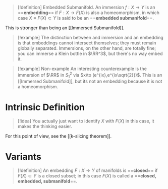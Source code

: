 >[!definition] Embedded Submanifold.
> An immersion $f:X\to Y$ is an ==**embedding**== if $F:X\to F(X)$ is also a homeomorphism, in which case $X\equiv F(X)\subset Y$ is said to be an ==**embedded submanifold**==.

This is stronger than being an [[Immersed Submanifold]].

>[!example]
>The distinction between and immersion and an embedding is that embeddings cannot intersect themselves; they must remain globally separated. Immersions, on the other hand, are totally fine; you can immerse a Klein bottle in $\RR^3$, but there's no way embed it.

>[!example] Non-example
>An interesting counterexample is the immersion of $\RR$ in $S_1^2$ via $x\to (e^{ix},e^{ix\sqrt{2}})$. This is an [[Immersed Submanifold]], but its not an embedding because it is not a homeomorphism.

# Intrinsic Definition

>[!idea]
>You actually just want to identify $X$ with $F(X)$ in this case, it makes the thinking easier.

For this point of view, see the [[k-slicing theorem]].

# Variants

>[!definition]
> An embedding $F:X\to Y$ of manifolds is ==**closed**== if $F(X)\subset Y$ is a closed subset; in this case $F(X)$ is called a ==**closed, embedded, submanifold**==.